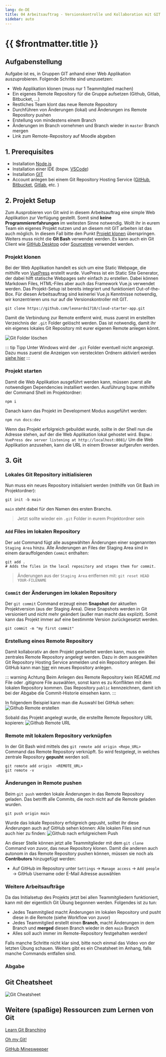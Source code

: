 ```yaml
---
lang: de-DE
title: 04 Arbeitsauftrag - Versionskontrolle und Kollaboration mit GIT
sidebar: auto
---
```


# {{ $frontmatter.title }}
## Aufgabenstellung
Aufgabe ist es, in Gruppen GIT anhand einer Web Applikation auszuprobieren. Folgende Schritte sind umzusetzen:
* Web Applikation klonen (muss nur 1 Teammitglied machen)
* Ein eigenes Remote Repository für die Gruppe aufsetzen (Github, Gitlab, Bitbucket, ...)
* Restliches Team klont das neue Remote Repository 
* Durchführen von Änderungen (lokal) und Änderungen ins Remote Repository pushen
* Erstellung von mindestens einem Branch
* Änderungen im Branch vornehmen und Branch wieder in `master` Branch mergen
* Link zum Remote-Repository auf Moodle abgeben
  
## 1. Prerequisites
* Installation [Node.js](https://nodejs.org/en/download/)
* Installation einer IDE (bspw. [VSCode](https://code.visualstudio.com/download))
* Installation [GIT](https://git-scm.com/downloads)
* Account anlegen bei einem Git Repository Hosting Service ([GitHub](https://github.com/), [Bitbucket](https://bitbucket.org/), [Gitlab](https://gitlab.com/), etc. )

## 2. Projekt Setup
Zum Ausprobieren von Git wird in diesem Arbeitsauftrag eine simple Web Applikation zur Verfügung gestellt. Somit sind **keine Programmiererfahrungen** im weitesten Sinne notwendig. Wollt ihr in eurem Team ein eigenes Projekt nutzen und an diesem mit GIT arbeiten ist das auch möglich. In diesem Fall bitte den Punkt [Projekt klonen](#projekt-klonen) überspringen.
Weiters muss nicht die **Git Bash** verwendet werden. Es kann auch ein Git Client wie [GitHub Desktop](https://desktop.github.com/) oder [Sourcetree](https://www.sourcetreeapp.com/) verwendet werden.

### Projekt klonen
Bei der Web Applikation handelt es sich um eine Static Webpage, die mithilfe von [VuePress](https://vuepress.vuejs.org/guide/) erstellt wurde. VuePress ist ein Static Site Generator, der dabei hilft statische Webpages sehr einfach zu erstellen. Dabei können Markdown Files, HTML-Files aber auch das Framework Vue.js verwendet werden. Das Projekt-Setup ist bereits integriert und funktioniert Out-of-the-Box. Für diesen Arbeitsauftrag sind keinerlei Vue.js Kenntnisse notwendig, wir konzentrieren uns nur auf die Versionskontroller mit GIT. 

``` git
git clone https://github.com/leonardo1710/cloud-starter-app.git
```
Damit die Verbindung zur Remote entfernt wird, muss zuerst im erstellten Verzeichnis der `.git` Folder gelöscht werden. Das ist notwendig, damit ihr ein eigenes lokales Git Repository mit eurer eigenen Remote anlegen könnt.

![Git Folder löschen](./img/delete_git_folder.png)

::: tip Tipp
Unter Windows wird der `.git` Folder eventuell nicht angezeigt. Dazu muss zuerst die Anzeigen von versteckten Ordnern aktiviert werden [siehe hier](https://support.microsoft.com/de-de/windows/anzeigen-versteckter-dateien-0320fe58-0117-fd59-6851-9b7f9840fdb2)
:::

### Projekt starten
Damit die Web Applikation ausgeführt werden kann, müssen zuerst alle notwendigen Dependencies installiert werden. Ausführung bspw. mithilfe der Command Shell im Projektordner:

```
npm i 
```
Danach kann das Projekt im Development Modus ausgeführt werden:

```
npm run docs:dev
```
Wenn das Projekt erfolgreich gebuildet wurde, sollte in der Shell nun die Adresse stehen, auf der die Web Applikation lokal gehostet wird. Bspw.: `VuePress dev server listening at http://localhost:8081/`
Um die Web Applikation anzusehen, kann die URL in einem Browser aufgerufen werden.

## 3. Git

### Lokales Git Repository initialisieren
Nun muss ein neues Repository initialisiert werden (mithilfe von Git Bash im Projektordner):

``` git
git init -b main
```
`main` steht dabei für den Namen des ersten Branchs.

> Jetzt sollte wieder ein `.git` Folder in eurem Projektordner sein

### `Add` Files im lokalen Repository
Der `add` Command fügt alle ausgewählten Änderungen einer sogenannten `Staging Area` hinzu. Alle Änderungen an Files der Staging Area sind in einem darauffolgenden `Commit` enthalten:

``` git
git add .
# Adds the files in the local repository and stages them for commit. 
```
> Änderungen aus der `Staging Area` entfernen mit: `git reset HEAD YOUR-FILENAME`

### `Commit` der Änderungen im lokalen Repository
Der `git commit` Command erzeugt einen **Snapshot** der aktuellen Projektversion (aus der Staging Area). Diese Snapshots werden in Git versioniert und nicht mehr geändert (außer man macht das explizit). Somit kann das Projekt immer auf eine bestimmte Version zurückgesetzt werden. 
``` git
git commit -m "my first commit"
```

### Erstellung eines Remote Repository
Damit kollaborativ an dem Projekt gearbeitet werden kann, muss ein zentrales Remote Repository angelegt werden. Dazu in dem ausgewählten Git Repository Hosting Service anmelden und ein Repository anlegen. 
Bei GitHub kann man [hier](https://github.com/new) ein neues Repository anlegen.

::: warning Achtung
Beim Anlegen des Remote Repository kein README.md File oder .gitignore File auswählen, sonst kann es zu Konflikten mit dem lokalen Repository kommen. Das Repository `public` kennzeichnen, damit ich bei der Abgabe die Commit-Historie einsehen kann.
:::

In folgendem Beispiel kann man die Auswahl bei GitHub sehen:
![Github Remote erstellen](./img/remote.png)

Sobald das Projekt angelegt wurde, die erstellte Remote Repository URL kopieren:
![Github Remote URL](./img/remote_url.png)

### Remote mit lokalem Repository verknüpfen
In der Git Bash wird mittels des `git remote add origin <Repo_URL>` Command das Remote Repository verknüpft. So wird festgelegt, in welches zentrale Repository **gepusht** werden soll. 

``` git
git remote add origin  <REMOTE_URL> 
git remote -v
```

### Änderungen in Remote **pushen**
Beim `git push` werden lokale Änderungen in das Remote Repository geladen. Das betrifft alle Commits, die noch nicht auf die Remote geladen wurden. 

``` git
git push origin main
```

Wurde das lokale Repository erfolgreich gepusht, solltet ihr diese Änderungen auch auf GitHub sehen können: Alle lokalen Files sind nun auch hier zu finden:
![Github nach erfolgreichem Push](./img/remote_github.png)

An dieser Stelle können jetzt alle Teammitglieder mit dem `git clone` Command von zuvor, das neue Repository klonen. Damit die anderen auch autonom in das Remote Repository pushen können, müssen sie noch als **Contributors** hinzugefügt werden:
* Auf GitHub im Repository unter `Settings` -> `Manage access` -> `Add people` -> GitHub Username oder E-Mail Adresse auswählen


### Weitere Arbeitsaufträge
Da das Initialsetup des Projekts jetzt bei allen Teammitgliedern funktioniert, kann mit der eigentlich Git Übung begonnen werden. Folgendes ist zu tun:
* Jedes Teammitglied macht Änderungen im lokalen Repository und pusht diese in die Remote (siehe Workflow von zuvor)
* Jedes Teammitglied erstellt einen **Branch**, macht Änderungen in dem Branch und **merged** diesen Branch wieder in den `main` Branch
* Alles soll auch immer im Remote-Repository festgehalten werden!
  
Falls manche Schritte nicht klar sind, bitte noch einmal das Video von der letzten Übung schauen. Weiters gibt es ein Cheatsheet im Anhang, falls manche Commands entfallen sind.

### Abgabe 

## Git Cheatsheet
![Git Cheatsheet](./img/git_cheatsheet.png)

## Weitere (spaßige) Ressourcen zum Lernen von Git
[Learn Git Branching](https://learngitbranching.js.org/)

[Oh my Git!](https://ohmygit.org/)

[GitHub Minesweeper](https://profy.dev/project/github-minesweeper)




